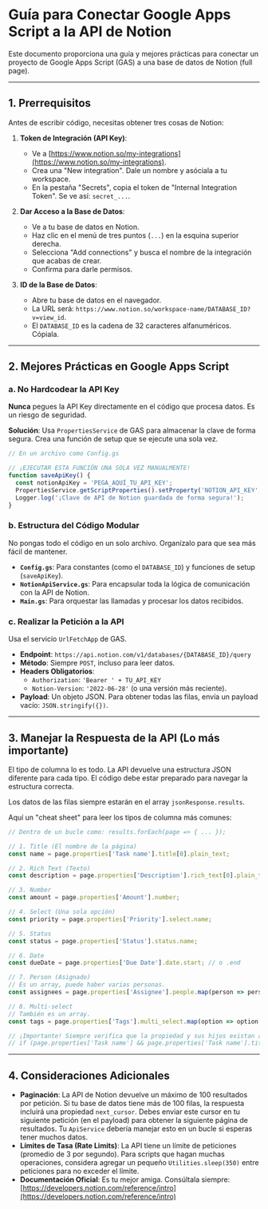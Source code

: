 # Guía para Conectar Google Apps Script a la API de Notion

Este documento proporciona una guía y mejores prácticas para conectar un proyecto de Google Apps Script (GAS) a una base de datos de Notion (full page).

---

## 1. Prerrequisitos

Antes de escribir código, necesitas obtener tres cosas de Notion:

1.  **Token de Integración (API Key)**:
    *   Ve a [https://www.notion.so/my-integrations](https://www.notion.so/my-integrations).
    *   Crea una "New integration". Dale un nombre y asóciala a tu workspace.
    *   En la pestaña "Secrets", copia el token de "Internal Integration Token". Se ve así: `secret_...`.

2.  **Dar Acceso a la Base de Datos**:
    *   Ve a tu base de datos en Notion.
    *   Haz clic en el menú de tres puntos (`...`) en la esquina superior derecha.
    *   Selecciona "Add connections" y busca el nombre de la integración que acabas de crear.
    *   Confirma para darle permisos.

3.  **ID de la Base de Datos**:
    *   Abre tu base de datos en el navegador.
    *   La URL será: `https://www.notion.so/workspace-name/DATABASE_ID?v=view_id`.
    *   El `DATABASE_ID` es la cadena de 32 caracteres alfanuméricos. Cópiala.

---

## 2. Mejores Prácticas en Google Apps Script

### a. No Hardcodear la API Key

**Nunca** pegues la API Key directamente en el código que procesa datos. Es un riesgo de seguridad.

**Solución**: Usa `PropertiesService` de GAS para almacenar la clave de forma segura. Crea una función de setup que se ejecute una sola vez.

```javascript
// En un archivo como Config.gs

// ¡EJECUTAR ESTA FUNCIÓN UNA SOLA VEZ MANUALMENTE!
function saveApiKey() {
  const notionApiKey = 'PEGA_AQUÍ_TU_API_KEY';
  PropertiesService.getScriptProperties().setProperty('NOTION_API_KEY', notionApiKey);
  Logger.log('¡Clave de API de Notion guardada de forma segura!');
}
```

### b. Estructura del Código Modular

No pongas todo el código en un solo archivo. Organízalo para que sea más fácil de mantener.

*   **`Config.gs`**: Para constantes (como el `DATABASE_ID`) y funciones de setup (`saveApiKey`).
*   **`NotionApiService.gs`**: Para encapsular toda la lógica de comunicación con la API de Notion.
*   **`Main.gs`**: Para orquestar las llamadas y procesar los datos recibidos.

### c. Realizar la Petición a la API

Usa el servicio `UrlFetchApp` de GAS.

*   **Endpoint**: `https://api.notion.com/v1/databases/{DATABASE_ID}/query`
*   **Método**: Siempre `POST`, incluso para leer datos.
*   **Headers Obligatorios**:
    *   `Authorization`: `'Bearer ' + TU_API_KEY`
    *   `Notion-Version`: `'2022-06-28'` (o una versión más reciente).
*   **Payload**: Un objeto JSON. Para obtener todas las filas, envía un payload vacío: `JSON.stringify({})`.

---

## 3. Manejar la Respuesta de la API (Lo más importante)

El tipo de columna lo es todo. La API devuelve una estructura JSON diferente para cada tipo. El código debe estar preparado para navegar la estructura correcta.

Los datos de las filas siempre estarán en el array `jsonResponse.results`.

Aquí un "cheat sheet" para leer los tipos de columna más comunes:

```javascript
// Dentro de un bucle como: results.forEach(page => { ... });

// 1. Title (El nombre de la página)
const name = page.properties['Task name'].title[0].plain_text;

// 2. Rich Text (Texto)
const description = page.properties['Description'].rich_text[0].plain_text;

// 3. Number
const amount = page.properties['Amount'].number;

// 4. Select (Una sola opción)
const priority = page.properties['Priority'].select.name;

// 5. Status
const status = page.properties['Status'].status.name;

// 6. Date
const dueDate = page.properties['Due Date'].date.start; // o .end

// 7. Person (Asignado)
// Es un array, puede haber varias personas.
const assignees = page.properties['Assignee'].people.map(person => person.name).join(', ');

// 8. Multi-select
// También es un array.
const tags = page.properties['Tags'].multi_select.map(option => option.name);

// ¡Importante! Siempre verifica que la propiedad y sus hijos existan antes de acceder a ellos.
// if (page.properties['Task name'] && page.properties['Task name'].title.length > 0) { ... }
```

---

## 4. Consideraciones Adicionales

*   **Paginación**: La API de Notion devuelve un máximo de 100 resultados por petición. Si tu base de datos tiene más de 100 filas, la respuesta incluirá una propiedad `next_cursor`. Debes enviar este cursor en tu siguiente petición (en el payload) para obtener la siguiente página de resultados. Tu `ApiService` debería manejar esto en un bucle si esperas tener muchos datos.
*   **Límites de Tasa (Rate Limits)**: La API tiene un límite de peticiones (promedio de 3 por segundo). Para scripts que hagan muchas operaciones, considera agregar un pequeño `Utilities.sleep(350)` entre peticiones para no exceder el límite.
*   **Documentación Oficial**: Es tu mejor amiga. Consúltala siempre: [https://developers.notion.com/reference/intro](https://developers.notion.com/reference/intro)
